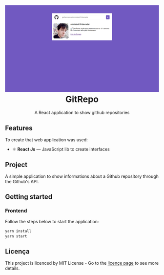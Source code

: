 <h1 align="center">
  <img src="./static/gitrepo.png" alt="Omnistack 10" width="700">
<br>
GitRepo
</h1>

<p align="center"> A React application to show github repositories

## Features
To create that web application was used:

- ⚛️ **React Js** — JavaScript lib to create interfaces

## Project

A simple application to show informations about a Github repository through the Github's API.

## Getting started

###  Frontend
Follow the steps below to start the application:
```bash
yarn install
yarn start
```

## Licença

This project is licenced by MIT License - Go to the [licençe page](https://opensource.org/licenses/MIT) to see more details.
